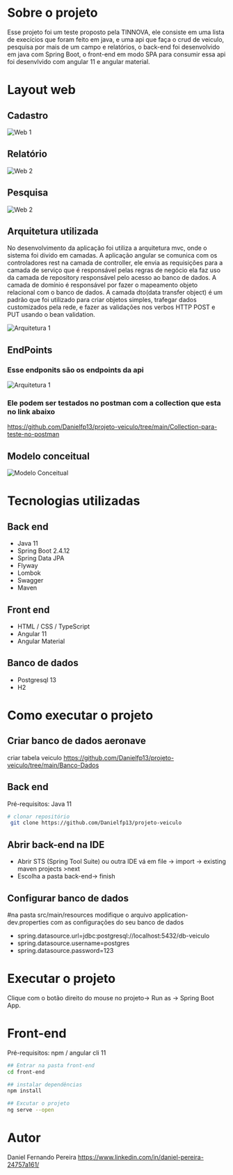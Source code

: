 # Sobre o projeto
Esse projeto foi um teste proposto pela TINNOVA, ele consiste em uma lista de execícios que foram feito em java, e uma api que faça o crud de veiculo, pesquisa por mais de um campo e relatórios, o back-end foi desenvolvido em java com Spring Boot, o front-end em modo SPA para consumir essa api foi desenvlvido com angular 11 e angular material.

# Layout web
## Cadastro
![Web 1](https://github.com/Danielfp13/projeto-veiculo/blob/main/assents/imagens/cadastro.jpg)
## Relatório
![Web 2](https://github.com/Danielfp13/projeto-veiculo/blob/main/assents/imagens/relatorio.jpg)
## Pesquisa
![Web 2](https://github.com/Danielfp13/projeto-veiculo/blob/main/assents/imagens/listagem.jpg)

## Arquitetura utilizada
No desenvolvimento da aplicação foi utiliza a arquitetura mvc, onde o sistema foi divido em camadas.
A aplicação angular se comunica com os controladores rest na camada de controller, ele envia as requisições para a camada de serviço que é responsável pelas regras de negócio ela  faz uso da camada de repository responsável pelo acesso ao banco de dados. 
A camada de domínio é responsável por fazer o mapeamento objeto relacional com o banco de dados.
A camada dto(data transfer object) é um padrão que foi utilizado para criar objetos simples, trafegar dados customizados pela rede, e fazer as validações nos verbos HTTP POST e PUT usando o bean validation.

![Arquitetura 1](https://github.com/Danielfp13/projeto-veiculo/blob/main/assents/imagens/arquitetura.jpg)

## EndPoints
### Esse endponits são os endpoints da api
![Arquitetura 1](https://github.com/Danielfp13/projeto-veiculo/blob/main/assents/imagens/endpoint.jpg)

### Ele podem ser testados no postman com a collection que esta no link abaixo
https://github.com/Danielfp13/projeto-veiculo/tree/main/Collection-para-teste-no-postman

## Modelo conceitual
![Modelo Conceitual](https://github.com/Danielfp13/projeto-veiculo/blob/main/assents/imagens/classe.jpg)

# Tecnologias utilizadas
## Back end

- Java 11
- Spring Boot 2.4.12
- Spring Data JPA
- Flyway
- Lombok
- Swagger
- Maven
## Front end

- HTML / CSS / TypeScript
- Angular 11
- Angular Material
## Banco de dados

- Postgresql 13
- H2

# Como executar o projeto

## Criar banco de dados aeronave

 criar tabela veiculo 
 https://github.com/Danielfp13/projeto-veiculo/tree/main/Banco-Dados
 
## Back end

Pré-requisitos: Java 11

```bash
# clonar repositório
 git clone https://github.com/Danielfp13/projeto-veiculo
```
## Abrir back-end na IDE

 - Abrir STS (Spring Tool Suite) ou outra IDE
 vá em  file -> import -> existing maven projects >next
 - Escolha a pasta back-end-> finish
 
## Configurar banco de dados

#na pasta src/main/resources
modifique o arquivo application-dev.properties com as configurações do seu banco de dados
- spring.datasource.url=jdbc:postgresql://localhost:5432/db-veiculo
- spring.datasource.username=postgres
- spring.datasource.password=123

# Executar o projeto
Clique com o botão direito do mouse no projeto-> Run as -> Spring Boot App.

# Front-end 
Pré-requisitos: npm / angular cli 11

```bash
## Entrar na pasta front-end
cd front-end

## instalar dependências
npm install

## Excutar o projeto
ng serve --open

```

# Autor
Daniel Fernando Pereira
https://www.linkedin.com/in/daniel-pereira-24757a161/


